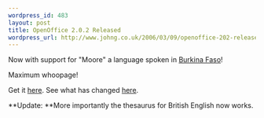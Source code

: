 ```yaml
--- 
wordpress_id: 483
layout: post
title: OpenOffice 2.0.2 Released
wordpress_url: http://www.johng.co.uk/2006/03/09/openoffice-202-released/
---
```

Now with support for "Moore" a language spoken in <a href="http://en.wikipedia.org/wiki/Burkina_Faso">Burkina Faso</a>!

Maximum whoopage!

Get it <a href="http://www.openoffice.org">here</a>. See what has changed <a href="http://development.openoffice.org/releases/2.0.2rc4.html">here</a>.

**Update: **More importantly the thesaurus for British English now works.
